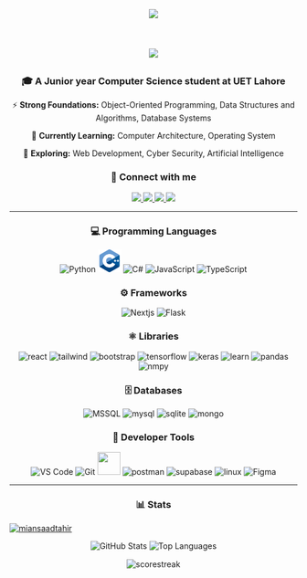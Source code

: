 <p align="center">
    <img src="https://user-images.githubusercontent.com/74038190/229223263-cf2e4b07-2615-4f87-9c38-e37600f8381a.gif" width="25%"/>
</p>

<h1 align="center">
    <img src="https://readme-typing-svg.herokuapp.com/?font=Righteous&size=35&center=true&vCenter=true&width=500&height=70&duration=6000&lines=Hi+There!+👋;+I'm+Saad+Tahir!" />
</h1>

<h3 align="center">🎓 A Junior year Computer Science student at UET Lahore</h3>

<div align="center">

⚡ **Strong Foundations:** Object-Oriented Programming, Data Structures and Algorithms, Database Systems

🌟 **Currently Learning:** Computer Architecture, Operating System

🔭 **Exploring:** Web Development, Cyber Security, Artificial Intelligence

</div>

<div align="center"> 
    <h3>📧 Connect with me</h3>
    <a href="mailto:tahirsaad99@gmail.com">
        <img src="https://img.shields.io/badge/Gmail-333333?style=for-the-badge&logo=gmail&logoColor=red" />
    </a>
    <a href="https://linkedin.com/in/miansaadtahir" target="_blank">
        <img src="https://img.shields.io/badge/LinkedIn-0077B5?style=for-the-badge&logo=linkedin&logoColor=white" />
    </a>
    <a href="https://miansaadtahir.netlify.app/" target="_blank">
        <img src="https://img.shields.io/badge/Portfolio-FF5722?style=for-the-badge&logo=todoist&logoColor=white" />
    </a>
    <a href="https://www.hackerrank.com/tahirsaad99" target="_blank">
    <img src="https://img.shields.io/badge/HackerRank-2EC866?style=for-the-badge&logo=hackerrank&logoColor=white" />
</a>

<!--
<a href="https://leetcode.com/u/miansaadtahir/" target="_blank">
    <img src="https://img.shields.io/badge/LeetCode-FFA116?style=for-the-badge&logo=leetcode&logoColor=black" />
</a>
-->

</div>

<hr/>

<div align="center">
    <h3>💻 Programming Languages</h3>
     <img src="https://cdn.jsdelivr.net/gh/devicons/devicon/icons/python/python-original.svg" alt="Python" width="40" height="40"/>
    <img src="https://raw.githubusercontent.com/devicons/devicon/master/icons/cplusplus/cplusplus-original.svg" alt="C++" width="40" height="40"/>
  <img src="https://cdn.jsdelivr.net/gh/devicons/devicon/icons/csharp/csharp-original.svg" alt="C#" width="40" height="40"/>
  <img src="https://cdn.jsdelivr.net/gh/devicons/devicon/icons/javascript/javascript-original.svg" alt="JavaScript" width="40" height="40"/>
  <img src="https://cdn.jsdelivr.net/gh/devicons/devicon@latest/icons/typescript/typescript-original.svg" alt="TypeScript" width="40" height="40"/>          
    <br/> 
    <h3>⚙️ Frameworks</h3>

<img src="https://cdn.jsdelivr.net/gh/devicons/devicon@latest/icons/nextjs/nextjs-original.svg" alt="Nextjs" width="40" height="40"/>          
<img src="https://cdn.jsdelivr.net/gh/devicons/devicon@latest/icons/flask/flask-original.svg" alt="Flask" width="40" height="40"/>        
    <br/> 
    <h3>⚛️ Libraries</h3>
      <img src="https://cdn.jsdelivr.net/gh/devicons/devicon@latest/icons/react/react-original.svg" alt="react" width="40" height="40"/>
        <img src="https://cdn.jsdelivr.net/gh/devicons/devicon@latest/icons/tailwindcss/tailwindcss-original.svg" alt="tailwind" width="40" height="40"/>
  <img src="https://cdn.jsdelivr.net/gh/devicons/devicon@latest/icons/bootstrap/bootstrap-original.svg" alt="bootstrap" width="40" height="40"/>
<img src="https://cdn.jsdelivr.net/gh/devicons/devicon@latest/icons/tensorflow/tensorflow-original.svg" alt="tensorflow" width="40" height="40"/>          
<img src="https://cdn.jsdelivr.net/gh/devicons/devicon@latest/icons/keras/keras-original.svg" alt="keras" width="40" height="40"/>                  
<img src="https://cdn.jsdelivr.net/gh/devicons/devicon@latest/icons/scikitlearn/scikitlearn-original.svg" alt="learn" width="40" height="40"/>
<img src="https://cdn.jsdelivr.net/gh/devicons/devicon@latest/icons/pandas/pandas-original.svg" alt="pandas" width="40" height="40"/>
<img src="https://cdn.jsdelivr.net/gh/devicons/devicon@latest/icons/numpy/numpy-original.svg" alt="nmpy" width="40" height="40"/>
    <br/> 
    <h3>🗄️ Databases</h3>
<img src="https://cdn.jsdelivr.net/gh/devicons/devicon@latest/icons/microsoftsqlserver/microsoftsqlserver-original.svg" alt="MSSQL" width="40" height="40"/>
<img src="https://cdn.jsdelivr.net/gh/devicons/devicon@latest/icons/mysql/mysql-original.svg" alt="mysql" width="40" height="40"/>
<img src="https://cdn.jsdelivr.net/gh/devicons/devicon@latest/icons/sqlite/sqlite-original.svg" alt="sqlite" width="40" height="40"/>
<img src="https://cdn.jsdelivr.net/gh/devicons/devicon@latest/icons/mongodb/mongodb-original.svg" alt="mongo" width="40" height="40"/>           
        <br/> 
    <h3>🧰 Developer Tools</h3>
  <img src="https://cdn.jsdelivr.net/gh/devicons/devicon/icons/vscode/vscode-original.svg" alt="VS Code" width="40" height="40"/>
  <img src="https://cdn.jsdelivr.net/gh/devicons/devicon/icons/git/git-original.svg" alt="Git" width="40" height="40"/>
    <img src="https://cdn.jsdelivr.net/gh/devicons/devicon@latest/icons/googlecolab/googlecolab-original.svg" width="40" height="40"/>
<img src="https://cdn.jsdelivr.net/gh/devicons/devicon@latest/icons/postman/postman-original.svg" alt="postman" width="40" height="40"/>
  <img src="https://cdn.jsdelivr.net/gh/devicons/devicon@latest/icons/supabase/supabase-original.svg" alt="supabase" width="40" height="40"/>  
<img src="https://cdn.jsdelivr.net/gh/devicons/devicon@latest/icons/linux/linux-original.svg" alt="linux" width="40" height="40"/>
  <img src="https://upload.wikimedia.org/wikipedia/commons/3/33/Figma-logo.svg" alt="Figma" width="40" height="40"/>
<hr/>

<div align="center">
    <h3>📊 Stats</h3>
    <p align="left"> <a href="https://github.com/ryo-ma/github-profile-trophy"><img src="https://github-profile-trophy.vercel.app/?username=miansaadtahir&theme=onedark" alt="miansaadtahir" /></a> </p>
    <img width="390" src="https://github-readme-stats.vercel.app/api?username=miansaadtahir&show_icons=true&locale=en&theme=dark" alt="GitHub Stats" />
    <img width="325" src="https://github-readme-stats.vercel.app/api/top-langs?username=miansaadtahir&show_icons=true&locale=en&layout=compact&theme=dark" alt="Top Languages" />
    <p><img align="center" src="https://github-readme-streak-stats.herokuapp.com/?user=miansaadtahir&theme=dark" alt="scorestreak" /></p>
</div>
